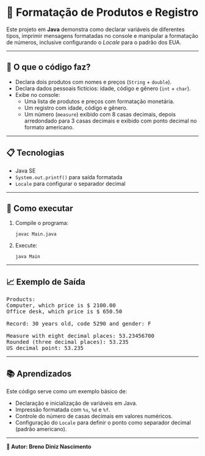 <h1>📄 Formatação de Produtos e Registro</h1>

<p>
  Este projeto em <strong>Java</strong> demonstra como declarar variáveis de diferentes tipos, imprimir mensagens formatadas no console e manipular a formatação de números, inclusive configurando o <em>Locale</em> para o padrão dos EUA.
</p>

<hr>

<h2>📝 O que o código faz?</h2>

<ul>
  <li>Declara dois produtos com nomes e preços (<code>String</code> + <code>double</code>).</li>
  <li>Declara dados pessoais fictícios: idade, código e gênero (<code>int</code> + <code>char</code>).</li>
  <li>Exibe no console:
    <ul>
      <li>Uma lista de produtos e preços com formatação monetária.</li>
      <li>Um registro com idade, código e gênero.</li>
      <li>Um número (<code>measure</code>) exibido com 8 casas decimais, depois arredondado para 3 casas decimais e exibido com ponto decimal no formato americano.</li>
    </ul>
  </li>
</ul>

<hr>

<h2>📋 Tecnologias</h2>

<ul>
  <li>Java SE</li>
  <li><code>System.out.printf()</code> para saída formatada</li>
  <li><code>Locale</code> para configurar o separador decimal</li>
</ul>

<hr>

<h2>🚀 Como executar</h2>

<ol>
  <li>Compile o programa:
    <pre><code>javac Main.java</code></pre>
  </li>
  <li>Execute:
    <pre><code>java Main</code></pre>
  </li>
</ol>

<hr>

<h2>📈 Exemplo de Saída</h2>

<pre>
Products:
Computer, which price is $ 2100.00
Office desk, which price is $ 650.50

Record: 30 years old, code 5290 and gender: F

Measure with eight decimal places: 53.23456700
Rounded (three decimal places): 53.235
US decimal point: 53.235
</pre>

<hr>

<h2>📚 Aprendizados</h2>

<p>
  Este código serve como um exemplo básico de:
</p>

<ul>
  <li>Declaração e inicialização de variáveis em Java.</li>
  <li>Impressão formatada com <code>%s</code>, <code>%d</code> e <code>%f</code>.</li>
  <li>Controle do número de casas decimais em valores numéricos.</li>
  <li>Configuração do <code>Locale</code> para definir o ponto como separador decimal (padrão americano).</li>
</ul>

<hr>

<p><strong>📌 Autor: Breno Diniz Nascimento </strong></p>

